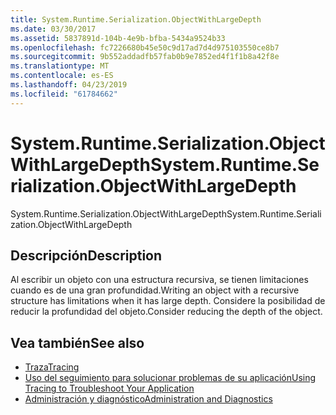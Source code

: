 ```yaml
---
title: System.Runtime.Serialization.ObjectWithLargeDepth
ms.date: 03/30/2017
ms.assetid: 5837891d-104b-4e9b-bfba-5434a9524b33
ms.openlocfilehash: fc7226680b45e50c9d17ad7d4d975103550ce8b7
ms.sourcegitcommit: 9b552addadfb57fab0b9e7852ed4f1f1b8a42f8e
ms.translationtype: MT
ms.contentlocale: es-ES
ms.lasthandoff: 04/23/2019
ms.locfileid: "61784662"
---
```

# <a name="systemruntimeserializationobjectwithlargedepth"></a><span data-ttu-id="bc26d-102">System.Runtime.Serialization.ObjectWithLargeDepth</span><span class="sxs-lookup"><span data-stu-id="bc26d-102">System.Runtime.Serialization.ObjectWithLargeDepth</span></span>
<span data-ttu-id="bc26d-103">System.Runtime.Serialization.ObjectWithLargeDepth</span><span class="sxs-lookup"><span data-stu-id="bc26d-103">System.Runtime.Serialization.ObjectWithLargeDepth</span></span>  
  
## <a name="description"></a><span data-ttu-id="bc26d-104">Descripción</span><span class="sxs-lookup"><span data-stu-id="bc26d-104">Description</span></span>  
 <span data-ttu-id="bc26d-105">Al escribir un objeto con una estructura recursiva, se tienen limitaciones cuando es de una gran profundidad.</span><span class="sxs-lookup"><span data-stu-id="bc26d-105">Writing an object with a recursive structure has limitations when it has large depth.</span></span> <span data-ttu-id="bc26d-106">Considere la posibilidad de reducir la profundidad del objeto.</span><span class="sxs-lookup"><span data-stu-id="bc26d-106">Consider reducing the depth of the object.</span></span>  
  
## <a name="see-also"></a><span data-ttu-id="bc26d-107">Vea también</span><span class="sxs-lookup"><span data-stu-id="bc26d-107">See also</span></span>

- [<span data-ttu-id="bc26d-108">Traza</span><span class="sxs-lookup"><span data-stu-id="bc26d-108">Tracing</span></span>](../../../../../docs/framework/wcf/diagnostics/tracing/index.md)
- [<span data-ttu-id="bc26d-109">Uso del seguimiento para solucionar problemas de su aplicación</span><span class="sxs-lookup"><span data-stu-id="bc26d-109">Using Tracing to Troubleshoot Your Application</span></span>](../../../../../docs/framework/wcf/diagnostics/tracing/using-tracing-to-troubleshoot-your-application.md)
- [<span data-ttu-id="bc26d-110">Administración y diagnóstico</span><span class="sxs-lookup"><span data-stu-id="bc26d-110">Administration and Diagnostics</span></span>](../../../../../docs/framework/wcf/diagnostics/index.md)
